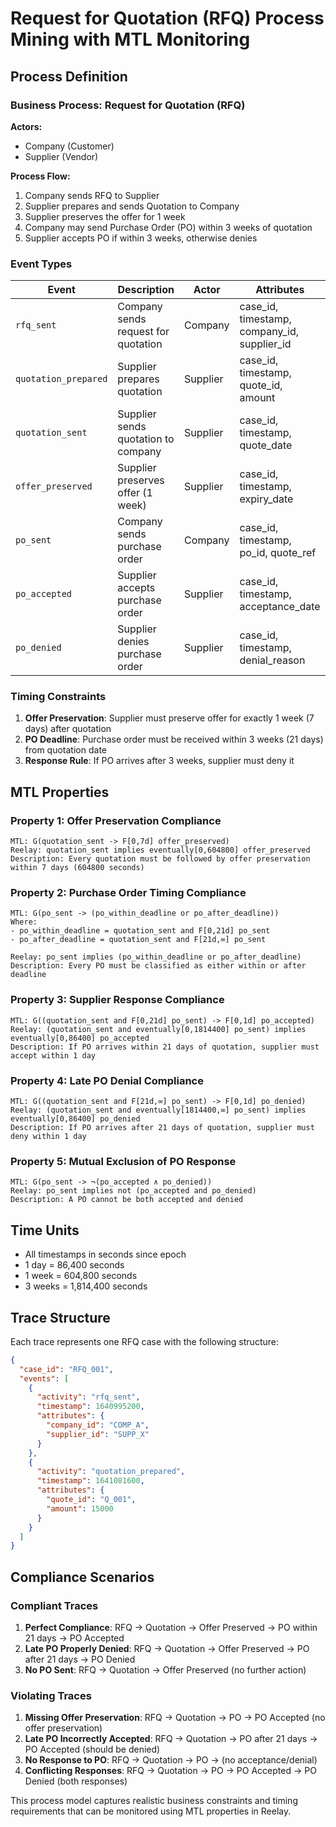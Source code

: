 # Request for Quotation (RFQ) Process Mining with MTL Monitoring

## Process Definition

### Business Process: Request for Quotation (RFQ)

**Actors:**
- Company (Customer)
- Supplier (Vendor)

**Process Flow:**
1. Company sends RFQ to Supplier
2. Supplier prepares and sends Quotation to Company
3. Supplier preserves the offer for 1 week
4. Company may send Purchase Order (PO) within 3 weeks of quotation
5. Supplier accepts PO if within 3 weeks, otherwise denies

### Event Types

| Event | Description | Actor | Attributes |
|-------|-------------|-------|------------|
| `rfq_sent` | Company sends request for quotation | Company | case_id, timestamp, company_id, supplier_id |
| `quotation_prepared` | Supplier prepares quotation | Supplier | case_id, timestamp, quote_id, amount |
| `quotation_sent` | Supplier sends quotation to company | Supplier | case_id, timestamp, quote_date |
| `offer_preserved` | Supplier preserves offer (1 week) | Supplier | case_id, timestamp, expiry_date |
| `po_sent` | Company sends purchase order | Company | case_id, timestamp, po_id, quote_ref |
| `po_accepted` | Supplier accepts purchase order | Supplier | case_id, timestamp, acceptance_date |
| `po_denied` | Supplier denies purchase order | Supplier | case_id, timestamp, denial_reason |

### Timing Constraints

1. **Offer Preservation**: Supplier must preserve offer for exactly 1 week (7 days) after quotation
2. **PO Deadline**: Purchase order must be received within 3 weeks (21 days) from quotation date
3. **Response Rule**: If PO arrives after 3 weeks, supplier must deny it

## MTL Properties

### Property 1: Offer Preservation Compliance
```
MTL: G(quotation_sent -> F[0,7d] offer_preserved)
Reelay: quotation_sent implies eventually[0,604800] offer_preserved
Description: Every quotation must be followed by offer preservation within 7 days (604800 seconds)
```

### Property 2: Purchase Order Timing Compliance
```
MTL: G(po_sent -> (po_within_deadline or po_after_deadline))
Where:
- po_within_deadline = quotation_sent and F[0,21d] po_sent
- po_after_deadline = quotation_sent and F[21d,∞] po_sent

Reelay: po_sent implies (po_within_deadline or po_after_deadline)
Description: Every PO must be classified as either within or after deadline
```

### Property 3: Supplier Response Compliance
```
MTL: G((quotation_sent and F[0,21d] po_sent) -> F[0,1d] po_accepted)
Reelay: (quotation_sent and eventually[0,1814400] po_sent) implies eventually[0,86400] po_accepted
Description: If PO arrives within 21 days of quotation, supplier must accept within 1 day
```

### Property 4: Late PO Denial Compliance
```
MTL: G((quotation_sent and F[21d,∞] po_sent) -> F[0,1d] po_denied)
Reelay: (quotation_sent and eventually[1814400,∞] po_sent) implies eventually[0,86400] po_denied
Description: If PO arrives after 21 days of quotation, supplier must deny within 1 day
```

### Property 5: Mutual Exclusion of PO Response
```
MTL: G(po_sent -> ¬(po_accepted ∧ po_denied))
Reelay: po_sent implies not (po_accepted and po_denied)
Description: A PO cannot be both accepted and denied
```

## Time Units

- All timestamps in seconds since epoch
- 1 day = 86,400 seconds
- 1 week = 604,800 seconds  
- 3 weeks = 1,814,400 seconds

## Trace Structure

Each trace represents one RFQ case with the following structure:
```json
{
  "case_id": "RFQ_001",
  "events": [
    {
      "activity": "rfq_sent",
      "timestamp": 1640995200,
      "attributes": {
        "company_id": "COMP_A",
        "supplier_id": "SUPP_X"
      }
    },
    {
      "activity": "quotation_prepared", 
      "timestamp": 1641081600,
      "attributes": {
        "quote_id": "Q_001",
        "amount": 15000
      }
    }
  ]
}
```

## Compliance Scenarios

### Compliant Traces
1. **Perfect Compliance**: RFQ → Quotation → Offer Preserved → PO within 21 days → PO Accepted
2. **Late PO Properly Denied**: RFQ → Quotation → Offer Preserved → PO after 21 days → PO Denied
3. **No PO Sent**: RFQ → Quotation → Offer Preserved (no further action)

### Violating Traces
1. **Missing Offer Preservation**: RFQ → Quotation → PO → PO Accepted (no offer preservation)
2. **Late PO Incorrectly Accepted**: RFQ → Quotation → PO after 21 days → PO Accepted (should be denied)
3. **No Response to PO**: RFQ → Quotation → PO → (no acceptance/denial)
4. **Conflicting Responses**: RFQ → Quotation → PO → PO Accepted → PO Denied (both responses)

This process model captures realistic business constraints and timing requirements that can be monitored using MTL properties in Reelay.

